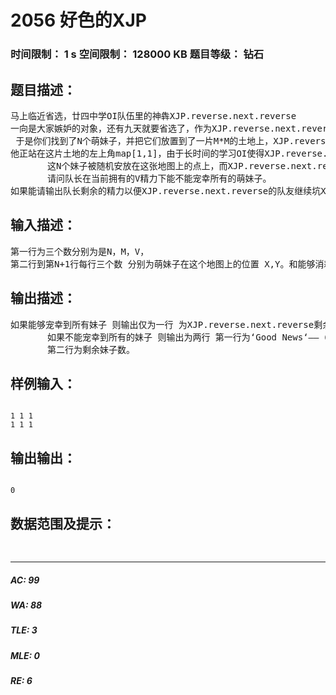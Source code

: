 # 2056 好色的XJP   
### 时间限制： 1 s     空间限制： 128000 KB     题目等级： 钻石  
## 题目描述：  

<pre>
马上临近省选，廿四中学OI队伍里的神犇XJP.reverse.next.reverse
一向是大家嫉妒的对象，还有九天就要省选了，作为XJP.reverse.next.reverse的队友，你们邪恶的想要坑XJP.reverse.next.reverse，你们了解XJP.reverse.next.reverse最大的弱点——那就是好色——毕竟用萌妹子来消耗队长的精力是个好主意，如果能用萌妹子使得队长在赛场上的精力为0而无法做题那就更好了。
 于是你们找到了N个萌妹子，并把它们放置到了一片M*M的土地上，XJP.reverse.next.reverse得到这个消息后，不用你们说，自己去到了那片土地上，队长此时有V个精力，
他正站在这片土地的左上角map[1,1]，由于长时间的学习OI使得XJP.reverse.next.reverse只会走直线。
       这N个妹子被随机安放在这张地图上的点上，而XJP.reverse.next.reverse因过于兴奋，使得他每走一步会消耗1的精力。
       请问队长在当前拥有的V精力下能不能宠幸所有的萌妹子。
如果能请输出队长剩余的精力以便XJP.reverse.next.reverse的队友继续坑XJP.reverse.next.reverse，如果不能请输出‘Good News‘——（不含单引号）。并输出他能宠幸到的最多妹子数。以便XJP.reverse.next.reverse的队友回收这些妹子并进行内销。
</pre>
  
  
## 输入描述：  

<pre>
第一行为三个数分别为是N，M，V，
第二行到第N+1行每行三个数 分别为萌妹子在这个地图上的位置 X,Y。和能够消耗YJP的精力数W。
</pre>
  
  
## 输出描述：  

<pre>
如果能够宠幸到所有妹子 则输出仅为一行 为XJP.reverse.next.reverse剩余的精力Vo，
       如果不能宠幸到所有的妹子 则输出为两行 第一行为‘Good News‘——（不含单引号）
       第二行为剩余妹子数。
</pre>
  
  
## 样例输入：  

<pre><code>
1 1 1
1 1 1
</code></pre>
  
  
## 输出输出：  

<pre><code>
0
</code></pre>
  
  
## 数据范围及提示：  

<pre>
      
</pre>
  
  
***  

##### AC: 99  
##### WA: 88  
##### TLE: 3  
##### MLE: 0  
##### RE: 6  
